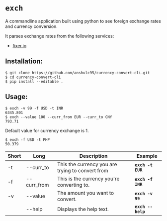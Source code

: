 # `exch`

A commandline application built using python to see foreign exchange rates and currency conversion.

It parses exchange rates from the following services:
* [fixer.io](http://fixer.io/)

## Installation:

```
$ git clone https://github.com/anshulc95/currency-convert-cli.git
$ cd currency-convert-cli
$ pip install --editable .
```

## Usage:

```
$ exch -v 99 -f USD -t INR
6345.801
$ exch --value 100 --curr_from EUR --curr_to CNY
793.71
```
Default value for currency exchange is 1.

```
$ exch -f USD -t PHP
50.379
```

| Short | Long | Description | Example |
|--------|--------|--------|--------|
| -t | --curr_to | This the currency you are trying to convert from | **`exch -t EUR`** |
| -f | --curr_from | This is the currency you\'re converting to. | **`exch -f INR`** |
| -v | --value | The amount you want to convert. | **`exch -v 99`** |
| | --help | Displays the help text. | **`exch --help`** |